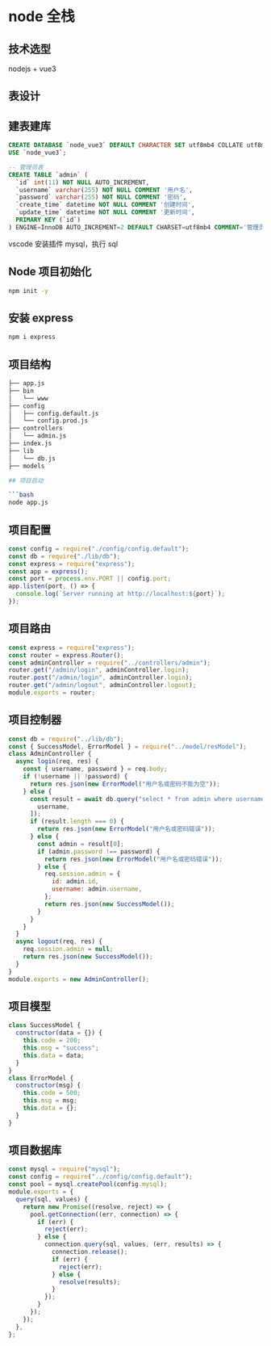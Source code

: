 # node 全栈

## 技术选型

nodejs + vue3

## 表设计

## 建表建库

```sql
CREATE DATABASE `node_vue3` DEFAULT CHARACTER SET utf8mb4 COLLATE utf8mb4_general_ci;
USE `node_vue3`;

-- 管理员表
CREATE TABLE `admin` (
  `id` int(11) NOT NULL AUTO_INCREMENT,
  `username` varchar(255) NOT NULL COMMENT '用户名',
  `password` varchar(255) NOT NULL COMMENT '密码',
  `create_time` datetime NOT NULL COMMENT '创建时间',
  `update_time` datetime NOT NULL COMMENT '更新时间',
  PRIMARY KEY (`id`)
) ENGINE=InnoDB AUTO_INCREMENT=2 DEFAULT CHARSET=utf8mb4 COMMENT='管理员表';

```

vscode 安装插件 mysql，执行 sql

## Node 项目初始化

```bash
npm init -y
```

## 安装 express

```bash
npm i express
```

## 项目结构

````bash
├── app.js
├── bin
│   └── www
├── config
│   ├── config.default.js
│   └── config.prod.js
├── controllers
│   └── admin.js
├── index.js
├── lib
│   └── db.js
├── models

## 项目启动

```bash
node app.js
````

## 项目配置

```js
const config = require("./config/config.default");
const db = require("./lib/db");
const express = require("express");
const app = express();
const port = process.env.PORT || config.port;
app.listen(port, () => {
  console.log(`Server running at http://localhost:${port}`);
});
```

## 项目路由

```js
const express = require("express");
const router = express.Router();
const adminController = require("../controllers/admin");
router.get("/admin/login", adminController.login);
router.post("/admin/login", adminController.login);
router.get("/admin/logout", adminController.logout);
module.exports = router;
```

## 项目控制器

```js
const db = require("../lib/db");
const { SuccessModel, ErrorModel } = require("../model/resModel");
class AdminController {
  async login(req, res) {
    const { username, password } = req.body;
    if (!username || !password) {
      return res.json(new ErrorModel("用户名或密码不能为空"));
    } else {
      const result = await db.query("select * from admin where username =?", [
        username,
      ]);
      if (result.length === 0) {
        return res.json(new ErrorModel("用户名或密码错误"));
      } else {
        const admin = result[0];
        if (admin.password !== password) {
          return res.json(new ErrorModel("用户名或密码错误"));
        } else {
          req.session.admin = {
            id: admin.id,
            username: admin.username,
          };
          return res.json(new SuccessModel());
        }
      }
    }
  }
  async logout(req, res) {
    req.session.admin = null;
    return res.json(new SuccessModel());
  }
}
module.exports = new AdminController();
```

## 项目模型

```js
class SuccessModel {
  constructor(data = {}) {
    this.code = 200;
    this.msg = "success";
    this.data = data;
  }
}
class ErrorModel {
  constructor(msg) {
    this.code = 500;
    this.msg = msg;
    this.data = {};
  }
}
```

## 项目数据库

```js
const mysql = require("mysql");
const config = require("../config/config.default");
const pool = mysql.createPool(config.mysql);
module.exports = {
  query(sql, values) {
    return new Promise((resolve, reject) => {
      pool.getConnection((err, connection) => {
        if (err) {
          reject(err);
        } else {
          connection.query(sql, values, (err, results) => {
            connection.release();
            if (err) {
              reject(err);
            } else {
              resolve(results);
            }
          });
        }
      });
    });
  },
};
```
